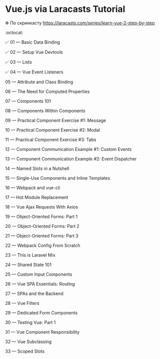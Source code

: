 # Vue.js via Laracasts Tutorial

❉ По скринкасту https://laracasts.com/series/learn-vue-2-step-by-step

:octocat:

:white_check_mark: 01 — Basic Data Binding

:white_check_mark: 02 — Setup Vue Devtools

:white_check_mark: 03 — Lists

:white_check_mark: 04 — Vue Event Listeners

05 — Attribute and Class Binding

06 — The Need for Computed Properties

07 — Components 101

08 — Components Within Components

09 — Practical Component Exercise #1: Message

10 — Practical Component Exercise #2: Modal

11 — Practical Component Exercise #3: Tabs

12 — Component Communication Example #1: Custom Events

13 — Component Communication Example #2: Event Dispatcher

14 — Named Slots in a Nutshell

15 — Single-Use Components and Inline Templates

16 — Webpack and vue-cli

17 — Hot Module Replacement

18 — Vue Ajax Requests With Axios

19 — Object-Oriented Forms: Part 1

20 — Object-Oriented Forms: Part 2

21 — Object-Oriented Forms: Part 3

22 — Webpack Config From Scratch

23 — This is Laravel Mix

24 — Shared State 101

25 — Custom Input Components

26 — Vue SPA Essentials: Routing

27 — SPAs and the Backend

28 — Vue Filters

29 — Dedicated Form Components

30 — Testing Vue: Part 1

31 — Vue Component Responsibility

32 — Vue Subclassing

33 — Scoped Slots
